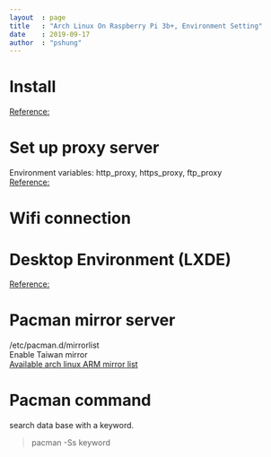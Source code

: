 ```yaml
---
layout  : page
title   : "Arch Linux On Raspberry Pi 3b+, Environment Setting"
date    : 2019-09-17
author  : "pshung"
---
```


# Install
[Reference:](https://archlinuxarm.org/platforms/armv8/broadcom/raspberry-pi-3)

# Set up proxy server
Environment variables: http_proxy, https_proxy, ftp_proxy  
[Reference:](https://wiki.archlinux.org/index.php/proxy_settings)

# Wifi connection


# Desktop Environment (LXDE)
[Reference:](https://wiki.archlinux.org/index.php/LXDE)

# Pacman mirror server
/etc/pacman.d/mirrorlist  
Enable Taiwan mirror  
[Available arch linux ARM mirror list](https://archlinuxarm.org/about/mirrors)  


# Pacman command
search data base with a keyword.  
> pacman -Ss keyword
